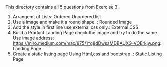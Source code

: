 This directory contains all 5 questions from Exercise 3.

1. Arrangemt of Lists: Ordered Unordered list
2. Use a image and make it a round shape. : Rounded Image
3. Add the style in first line use external css only.: External CSS
4. Build a Product Landing Page check the image and try to do the same
   Use image address: https://miro.medium.com/max/875/1*g8dDwsaMDBAUXG-VOErkjw.png: Landing Page
5. Create a static listing page Using Html,css and bootstrap .: Static Listing Page   
